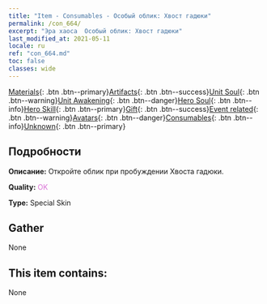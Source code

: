 ```yaml
---
title: "Item - Consumables - Особый облик: Хвост гадюки"
permalink: /con_664/
excerpt: "Эра хаоса  Особый облик: Хвост гадюки"
last_modified_at: 2021-05-11
locale: ru
ref: "con_664.md"
toc: false
classes: wide
---
```

 [Materials](/ItemsRU/){: .btn .btn--primary}[Artifacts](/ItemsRU/Artifacts/){: .btn .btn--success}[Unit Soul](/ItemsRU/UnitSoul/){: .btn .btn--warning}[Unit Awakening](/ItemsRU/UnitAwakening/){: .btn .btn--danger}[Hero Soul](/ItemsRU/HeroSoul/){: .btn .btn--info}[Hero Skill](/ItemsRU/HeroSkill/){: .btn .btn--primary}[Gift](/ItemsRU/Gift/){: .btn .btn--success}[Event related](/ItemsRU/Events/){: .btn .btn--warning}[Avatars](/ItemsRU/Avatars/){: .btn .btn--danger}[Consumables](/ItemsRU/Consumables/){: .btn .btn--info}[Unknown](/ItemsRU/Unknown/){: .btn .btn--primary}

## Подробности
 **Описание:** Откройте облик при пробуждении Хвоста гадюки.

 **Quality:** <span style="color: #DA70D6">OK</span>

 **Type:** Special Skin

## Gather

  None

## This item contains:

  None

